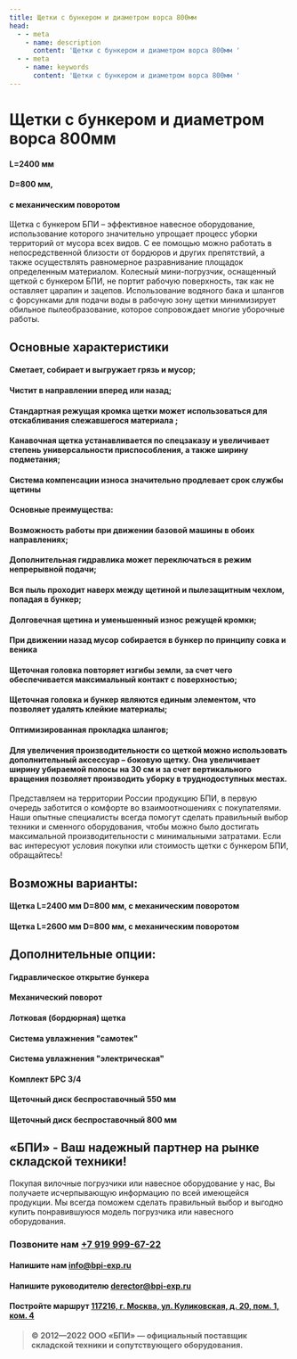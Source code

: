```yaml
---
title: Щетки с бункером и диаметром ворса 800мм
head:
  - - meta
    - name: description
      content: 'Щетки с бункером и диаметром ворса 800мм '
  - - meta
    - name: keywords 
      content: 'Щетки с бункером и диаметром ворса 800мм '
---
```


# Щетки с бункером и диаметром ворса 800мм

#### L=2400 мм
#### D=800 мм,
#### с механическим поворотом

Щетка с бункером БПИ – эффективное навесное оборудование, использование которого значительно упрощает процесс уборки территорий от мусора всех видов. С ее помощью можно работать в непосредственной близости от бордюров и других препятствий, а также осуществлять равномерное разравнивание площадок определенным материалом. Колесный мини-погрузчик, оснащенный щеткой с бункером БПИ, не портит рабочую поверхность, так как не оставляет царапин и зацепов. Использование водяного бака и шлангов с форсунками для подачи воды в рабочую зону щетки минимизирует обильное пылеобразование, которое сопровождает многие уборочные работы.

## Основные характеристики
#### Сметает, собирает и выгружает грязь и мусор;
#### Чистит в направлении вперед или назад;
#### Стандартная режущая кромка щетки может использоваться для отскабливания слежавшегося материала ;
#### Канавочная щетка устанавливается по спецзаказу и увеличивает степень универсальности приспособления, а также ширину подметания;
#### Система компенсации износа значительно продлевает срок службы щетины
#### Основные преимущества:
#### Возможность работы при движении базовой машины в обоих направлениях;
#### Дополнительная гидравлика может переключаться в режим непрерывной подачи;
#### Вся пыль проходит наверх между щетиной и пылезащитным чехлом, попадая в бункер;
#### Долговечная щетина и уменьшенный износ режущей кромки;
#### При движении назад мусор собирается в бункер по принципу совка и веника
#### Щеточная головка повторяет изгибы земли, за счет чего обеспечивается максимальный контакт с поверхностью;
#### Щеточная головка и бункер являются единым элементом, что позволяет удалять клейкие материалы;
#### Оптимизированная прокладка шлангов;
#### Для увеличения производительности со щеткой можно использовать дополнительный аксессуар – боковую щетку. Она увеличивает ширину убираемой полосы на 30 см и за счет вертикального вращения позволяет производить уборку в труднодоступных местах.

Представляем на территории России продукцию БПИ, в первую очередь заботится о комфорте во взаимоотношениях с покупателями. Наши опытные специалисты всегда помогут сделать правильный выбор техники и сменного оборудования, чтобы можно было достигать максимальной производительности с минимальными затратами. Если вас интересуют условия покупки или стоимость щетки с бункером БПИ, обращайтесь!

## Возможны варианты:
#### Щетка L=2400 мм D=800 мм, с механическим поворотом
#### Щетка L=2600 мм D=800 мм, с механическим поворотом

## Дополнительные опции:
#### Гидравлическое открытие бункера
#### Механический поворот
#### Лотковая (бордюрная) щетка
#### Система увлажнения "самотек"
#### Система увлажнения "электрическая"
#### Комплект БРС 3/4
#### Щеточный диск беспроставочный 550 мм
#### Щеточный диск беспроставочный 800 мм




## «БПИ» - Ваш надежный партнер на рынке складской техники!

Покупая вилочные погрузчики или навесное оборудование у нас, Вы получаете исчерпывающую информацию по всей имеющейся продукции. Мы всегда поможем сделать правильный выбор и выгодно купить понравившуюся модель погрузчика или навесного оборудования.


### Позвоните нам <a href="tel:+79199996722">+7 919 999-67-22</a>

#### Напишите нам <a href="mailto:info@bpi-exp.ru">info@bpi-exp.ru</a>

#### Напишите руководителю <a href="mailto:derector@bpi-exp.ru">derector@bpi-exp.ru</a>

#### Постройте маршрут <a href="https://yandex.ru/maps/213/moscow/?from=api-maps&ll=37.560718%2C55.567506&mode=routes&origin=jsapi_2_1_79&rtext=~55.567988%2C37.560664&rtt=mt&ruri=~&z=19">117216, г. Москва, ул. Куликовская, д. 20, пом. 1, ком. 4</a>

> **© 2012—2022 ООО «БПИ» — официальный поставщик складской техники и сопутствующего оборудования.**
